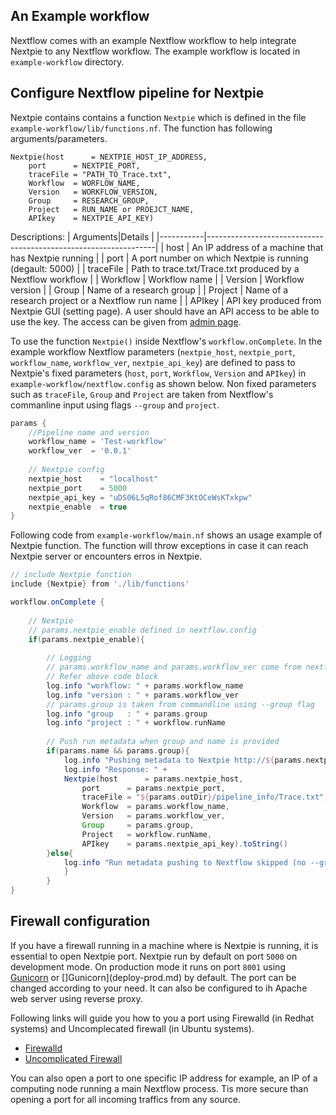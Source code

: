 ## An Example workflow

Nextflow comes with an example Nextflow workflow to help integrate Nextpie to any Nextflow workflow. The example workflow is located in `example-workflow` directory. 

## Configure Nextflow pipeline for Nextpie

Nextpie contains contains a function `Nextpie` which is defined in the file `example-workflow/lib/functions.nf`. The function has following arguments/parameters.

```
Nextpie(host      = NEXTPIE_HOST_IP_ADDRESS, 
	port      = NEXTPIE_PORT,
	traceFile = "PATH_TO_Trace.txt", 
	Workflow  = WORFLOW_NAME, 
	Version   = WORKFLOW_VERSION, 
	Group     = RESEARCH_GROUP, 
	Project   = RUN_NAME or PROEJCT_NAME,
	APIkey    = NEXTPIE_API_KEY)
```

Descriptions:
| Arguments|Details  |
|-----------|-----------------------------------------------------------------|
| host      | An IP address of a machine that has Nextpie running             |
| port      | A port number on which Nextpie is running (degault: 5000)       |
| traceFile | Path to trace.txt/Trace.txt produced by a Nextflow workflow     |
| Workflow  | Workflow name                                                   |
| Version   | Workflow version                                                |
| Group     | Name of a research group                                        |
| Project   | Name of a research project or a Nextflow run name               |
| APIkey    | API key produced from Nextpie GUI (setting page). A user should have an API access to be able to use the key. The access can be given from [admin page](admin.md).

To use the function `Nextpie()` inside Nextflow's `workflow.onComplete`. In the example workflow Nextflow parameters (`nextpie_host`, `nextpie_port`, `workflow_name`, `workflow_ver`, `nextpie_api_key`) are defined to pass to Nextpie's fixed parameters (`host`, `port`, `Workflow`, `Version` and `APIkey`) in `example-workflow/nextflow.config` as shown below. Non fixed parameters such as `traceFile`, `Group` and `Project` are taken from Nextflow's commanline input using flags `--group` and `project`.

```groovy
params {
	//Pipeline name and version
	workflow_name = 'Test-workflow'
	workflow_ver  = '0.0.1' 
	
	// Nextpie config
	nextpie_host    = "localhost"
	nextpie_port    = 5000
	nextpie_api_key = "uDS06L5qRof86CMF3KtOCeWsKTxkpw"
	nextpie_enable  = true
}
```

Following code from `example-workflow/main.nf` shows an usage example of Nextpie function. The function will throw exceptions in case it can reach Nextpie server or encounters erros in Nextpie.
```groovy
// include Nextpie function
include {Nextpie} from './lib/functions'

workflow.onComplete {
    
	// Nextpie
	// params.nextpie_enable defined in nextflow.config
	if(params.nextpie_enable){
	
		// Logging
		// params.workflow_name and params.workflow_ver come from nextflow.config.
		// Refer above code block
		log.info "workflow: " + params.workflow_name
		log.info "version : " + params.workflow_ver
		// params.group is taken from commandline using --group flag
		log.info "group   : " + params.group
		log.info "project : " + workflow.runName
		
		// Push run metadata when group and name is provided
		if(params.name && params.group){		
			log.info "Pushing metadata to Nextpie http://${params.nextpie_host}:${params.nextpie_port}"
			log.info "Response: " + 
			Nextpie(host      = params.nextpie_host, 
				port      = params.nextpie_port,
				traceFile = "${params.outDir}/pipeline_info/Trace.txt", 
				Workflow  = params.workflow_name, 
				Version   = params.workflow_ver, 
				Group     = params.group, 
				Project   = workflow.runName,
				APIkey    = params.nextpie_api_key).toString()
		}else{
			log.info "Run metadata pushing to Nextflow skipped (no --group --name provided)."
			}
		}
}
```

## Firewall configuration

If you have a firewall running in a machine where is Nextpie is running, it is essential to open Nextpie port. Nextpie run by default on port `5000` on development mode. On production mode it runs on port `8001` using [Gunicorn](deploy-prod.md) or []Gunicorn](deploy-prod.md) by default. The port can be changed according to your need. It can also be configured to ih Apache web server using reverse proxy.

Following links will guide you how to you a port using Firewalld (in Redhat systems) and Uncomplecated firewall (in Ubuntu systems).


* [Firewalld](https://firewalld.org/documentation/howto/open-a-port-or-service.html)
* [Uncomplicated Firewall](https://www.cyberciti.biz/faq/how-to-open-firewall-port-on-ubuntu-linux-12-04-14-04-lts/)

You can also open a port to one specific IP address for example, an IP of a computing node running a main Nextflow process. Tis more secure than opening a port for all incoming traffics from any source.


